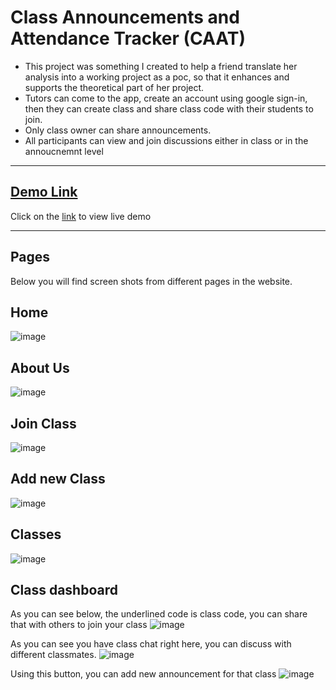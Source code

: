 # Class Announcements and Attendance Tracker (CAAT)

- This project was something I created to help a friend translate her analysis into a working project as a poc, so that it enhances and supports the theoretical part of her project.
- Tutors can come to the app, create an account using google sign-in, then they can create class and share class code with their students to join.
- Only class owner can share announcements.
- All participants can view and join discussions either in class or in the annoucnemnt level
  
- - -

## [Demo Link](https://caat2021.netlify.app)

Click on the [link](https://caat2021.netlify.app) to view live demo

- - -

## Pages

Below you will find screen shots from different pages in the website.

## Home

![image](https://user-images.githubusercontent.com/14792877/146456855-07496d0c-e71a-4e42-bd0a-0b4d39fd87a1.png)

## About Us

![image](https://user-images.githubusercontent.com/14792877/146456938-a50dd391-ea42-4b3c-b4d4-344eaa07cf1e.png)

## Join Class

![image](https://user-images.githubusercontent.com/14792877/146456993-90748e5f-62a9-46b8-862e-b411b29e4549.png)

## Add new Class

![image](https://user-images.githubusercontent.com/14792877/146457340-a84c2c43-f777-4075-a46a-38cc865613bf.png)

## Classes

![image](https://user-images.githubusercontent.com/14792877/146457921-3c17d978-617f-439a-b1e9-0ee2f6a1f708.png)

## Class dashboard

As you can see below, the underlined code is class code, you can share that with others to join your class
![image](https://user-images.githubusercontent.com/14792877/146457996-b004be93-cbed-48fd-8ce3-5bf769367160.png)

As you can see you have class chat right here, you can discuss with different classmates.
![image](https://user-images.githubusercontent.com/14792877/146458274-acb11231-e310-47c3-8e80-93691450bf02.png)

Using this button, you can add new announcement for that class
![image](https://user-images.githubusercontent.com/14792877/146458434-e2835b27-04f8-428b-a033-3fb0d91265ac.png)
